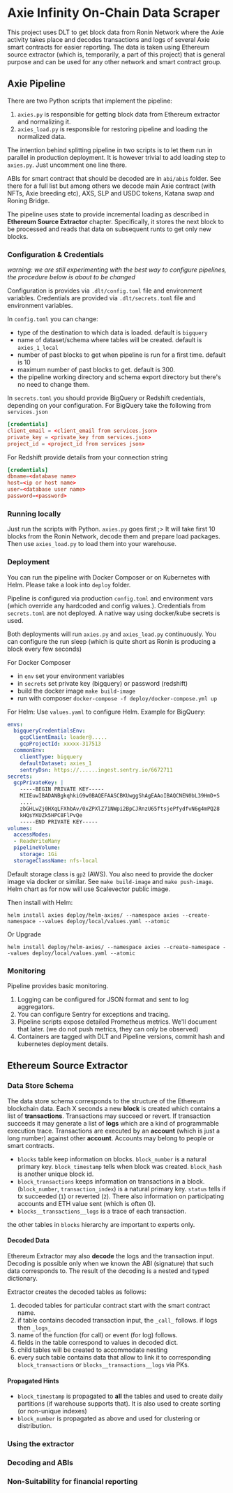 # Axie Infinity On-Chain Data Scraper
This project uses DLT to get block data from Ronin Network where the Axie activity takes place and decodes transactions and logs of several Axie smart contracts for easier reporting. The data is taken using Ethereum source extractor (which is, temporarily, a part of this project) that is general purpose and can be used for any other network and smart contract group.

## Axie Pipeline
There are two Python scripts that implement the pipeline:
1. `axies.py` is responsible for getting block data from Ethereum extractor and normalizing it.
2. `axies_load.py` is responsible for restoring pipeline and loading the normalized data.

The intention behind splitting pipeline in two scripts is to let them run in parallel in production deployment. It is however trivial to add loading step to `axies.py`. Just uncomment one line there.

ABIs for smart contract that should be decoded are in `abi/abis` folder. See there for a full list but among others we decode main Axie contract (with NFTs, Axie breeding etc), AXS, SLP and USDC tokens, Katana swap and Roning Bridge.

The pipeline uses state to provide incremental loading as described in **Ethereum Source Extractor** chapter. Specifically, it stores the next block to be processed and reads that data on subsequent runts to get only new blocks.

### Configuration & Credentials
*warning: we are still experimenting with the best way to configure pipelines, the procedure below is about to be changed*

Configuration is provides via `.dlt/config.toml` file and environment variables. Credentials are provided via `.dlt/secrets.toml` file and environment variables.

In `config.toml` you can change:

* type of the destination to which data is loaded. default is `bigquery`
* name of dataset/schema where tables will be created. default is `axies_1_local`
* number of past blocks to get when pipeline is run for a first time. default is 10
* maximum number of past blocks to get. default is 300.
* the pipeline working directory and schema export directory but there's no need to change them.

In `secrets.toml` you should provide BigQuery or Redshift credentials, depending on your configuration. For BigQuery take the following from `services.json`
```toml
[credentials]
client_email = <client_email from services.json>
private_key = <private_key from services.json>
project_id = <project_id from services json>
```

For Redshift provide details from your connection string
```toml
[credentials]
dbname=<database name>
host=<ip or host name>
user=<database user name>
password=<password>
```

### Running locally
Just run the scripts with Python. `axies.py` goes first ;> It will take first 10 blocks from the Ronin Network, decode them and prepare load packages. Then use `axies_load.py` to load them into your warehouse.

### Deployment
You can run the pipeline with Docker Composer or on Kubernetes with Helm. Please take a look into `deploy` folder.

Pipeline is configured via production `config.toml` and environment vars (which override any hardcoded and config values.). Credentials from `secrets.toml` are not deployed. A native way using docker/kube secrets is used.

Both deployments will run `axies.py` and `axies_load.py` continuously. You can configure the run sleep (which is quite short as Ronin is producing a block every few seconds)



For Docker Composer
* in `env` set your environment variables
* in `secrets` set private key (bigquery) or password (redshift)
* build the docker image `make build-image`
* run with composer `docker-compose -f deploy/docker-compose.yml up`

For Helm:
Use `values.yaml` to configure Helm. Example for BigQuery:
```yaml
envs:
  bigqueryCredentialsEnv:
    gcpClientEmail: loader@.....
    gcpProjectId: xxxxx-317513
  commonEnv:
    clientType: bigquery
    defaultDataset: axies_1
    sentryDsn: https://......ingest.sentry.io/6672711
secrets:
  gcpPrivateKey: |
    -----BEGIN PRIVATE KEY-----
    MIIEuwIBADANBgkqhkiG9w0BAQEFAASCBKUwggShAgEAAoIBAQCNEN0bL39HmD+S
    ....
    zbGHLwZj0HXqLFXhbAv/0xZPXlZ71NWpi2BpCJRnzU65ftsjePfydfvN6g4mPQ28
    kHQsYKUZk5HPC8FlPvQe
    -----END PRIVATE KEY-----
volumes:
  accessModes:
  - ReadWriteMany
  pipelineVolume:
    storage: 1Gi
  storageClassName: nfs-local

```
Default storage class is `gp2` (AWS). You also need to provide the docker image via docker or similar. See `make build-image` and `make push-image`. Helm chart as for now will use Scalevector public image. 

Then install with Helm:
```
helm install axies deploy/helm-axies/ --namespace axies --create-namespace --values deploy/local/values.yaml --atomic
```

Or Upgrade
```
helm install deploy/helm-axies/ --namespace axies --create-namespace --values deploy/local/values.yaml --atomic
```

### Monitoring
Pipeline provides basic monitoring.

1. Logging can be configured for JSON format and sent to log aggregators.
2. You can configure Sentry for exceptions and tracing.
3. Pipeline scripts expose detailed Prometheus metrics. We'll document that later. (we do not push metrics, they can only be observed)
4. Containers are tagged with DLT and Pipeline versions, commit hash and kubernetes deployment details.

## Ethereum Source Extractor

### Data Store Schema
The data store schema corresponds to the structure of the Ethereum blockchain data. Each X seconds a new **block** is created which contains a list of **transactions**. Transactions may succeed or revert. If transaction succeeds it may generate a list of **logs** which are a kind of programmable execution trace. Transactions are executed by an **account** (which is just a long number) against other **account**. Accounts may belong to people or smart contracts.

* `blocks` table keep information on blocks. `block_number` is a natural primary key. `block_timestamp` tells when block was created. `block_hash` is another unique block id.
* `block_transactions` keeps information on transactions in a block. (`block_number`, `transaction_index`) is a natural primary key. `status` tells if tx succeeded (`1`) or reverted (`2`). There also information on participating accounts and ETH value sent (which is often 0).
* `blocks__transactions__logs` is a trace of each transaction.

the other tables in `blocks` hierarchy are important to experts only.

#### Decoded Data
Ethereum Extractor may also **decode** the logs and the transaction input. Decoding is possible only when we known the ABI (signature) that such data corresponds to. The result of the decoding is a nested and typed dictionary.

Extractor creates the decoded tables as follows:
1. decoded tables for particular contract start with the smart contract name.
2. if table contains decoded transaction input, the `_call_` follows. if logs then `_logs_`
3. name of the function (for call) or event (for log) follows.
4. fields in the table correspond to values in decoded dict.
5. child tables will be created to accommodate nesting
6. every such table contains data that allow to link it to corresponding `block_transactions` or `blocks__transactions__logs` via PKs.

#### Propagated Hints

* `block_timestamp` is propagated to **all** the tables and used to create daily partitions (if warehouse supports that). It is also used to create sorting (or non-unique indexes)
* `block_number` is propagated as above and used for clustering or distribution.


### Using the extractor

### Decoding and ABIs

### Non-Suitability for financial reporting